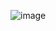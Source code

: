 ![image](https://user-images.githubusercontent.com/77829205/123932925-d3144500-d989-11eb-8911-137856867afd.png)
